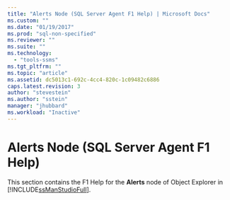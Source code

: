 ```yaml
---
title: "Alerts Node (SQL Server Agent F1 Help) | Microsoft Docs"
ms.custom: ""
ms.date: "01/19/2017"
ms.prod: "sql-non-specified"
ms.reviewer: ""
ms.suite: ""
ms.technology: 
  - "tools-ssms"
ms.tgt_pltfrm: ""
ms.topic: "article"
ms.assetid: dc5013c1-692c-4cc4-820c-1c09482c6886
caps.latest.revision: 3
author: "stevestein"
ms.author: "sstein"
manager: "jhubbard"
ms.workload: "Inactive"
---
```

# Alerts Node (SQL Server Agent F1 Help)
This section contains the F1 Help for the **Alerts** node of Object Explorer in [!INCLUDE[ssManStudioFull](../../includes/ssmanstudiofull_md.md)].  
  
